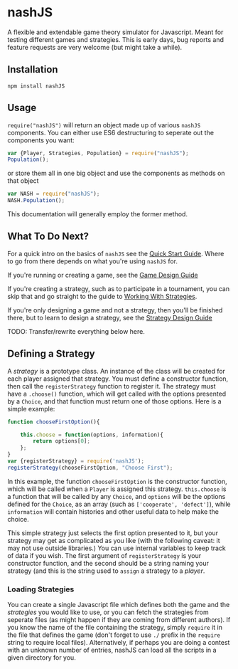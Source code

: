# nashJS
A flexible and extendable game theory simulator for Javascript. Meant for testing different games and strategies. This is early days, bug reports and feature requests are very welcome (but might take a while).

<!-- toc -->



<!-- tocstop -->

## Installation

```
npm install nashJS
```
## Usage

`require("nashJS")` will return an object made up of various `nashJS` components. You can either use ES6 destructuring to seperate out the components you want:

```js
var {Player, Strategies, Population} = require("nashJS");
Population();
```

or store them all in one big object and use the components as methods on that object
```js
var NASH = require("nashJS");
NASH.Population();
```

This documentation will generally employ the former method.

## What To Do Next?

For a quick intro on the basics of `nashJS` see the [Quick Start Guide](./docs/quick-start.md). Where to go from there depends on what you're using `nashJS` for.

If you're running or creating a game, see the [Game Design Guide](./docs/game-design.md)

If you're creating a strategy, such as to participate in a tournament, you can skip that and go straight to the guide to [Working With Strategies](./docs/strategy-working).

If you're only designing a game and not a strategy, then you'll be finished there, but to learn to design a strategy, see the [Strategy Design Guide](./docs/strategy-design.md)


TODO: Transfer/rewrite everything below here.

## Defining a Strategy
A *strategy* is a prototype class. An instance of the class will be created for each player assigned that strategy. You must define a constructor function, then call the `registerStrategy` function to register it. The strategy must have a `.choose()` function, which will get called with the options presented by a `Choice`, and that function must return one of those options. Here is a simple example:
```javascript
function chooseFirstOption(){

	this.choose = function(options, information){
		return options[0];
	};
}
var {registerStrategy} = require('nashJS');
registerStrategy(chooseFirstOption, "Choose First");
```
In this example, the function `chooseFirstOption` is the constructor function, which will be called when a `Player` is assigned this strategy. `this.choose` is a function that will be called by any `Choice`, and `options` will be the options defined for the `Choice`, as an array (such as `['cooperate', 'defect']`), while `information` will contain histories and other useful data to help make the choice.

This simple strategy just selects the first option presented to it, but your strategy may get as complicated as you like (with the following caveat: it may not use outside libraries.) You can use internal variables to keep track of data if you wish. The first argument of `registerStrategy` is your constructor function, and the second should be a string naming your strategy (and this is the string used to `assign` a strategy to a *player*.

### Loading Strategies
You can create a single Javascript file which defines both the game and the *strategies* you would like to use, or you can fetch the strategies from seperate files (as might happen if they are coming from different authors). If you know the name of the file containing the strategy, simply `require` it in the file that defines the game (don't forget to use `./` prefix in the `require` string to require local files). Alternatively, if perhaps you are doing a contest with an unknown number of entries, nashJS can load all the scripts in a given directory for you.
